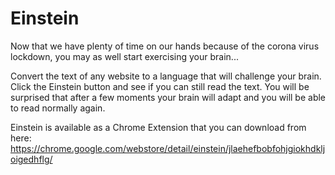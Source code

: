 # Einstein
Now that we have plenty of time on our hands because of the corona virus lockdown, you may as well start exercising your brain...

Convert the text of any website to a language that will challenge your brain. Click the Einstein button and see if you can still read the text. You will be surprised that after a few moments your brain will adapt and you will be able to read normally again.

Einstein is available as a Chrome Extension that you can download from here:
https://chrome.google.com/webstore/detail/einstein/jlaehefbobfohjgiokhdkljoigedhflg/
